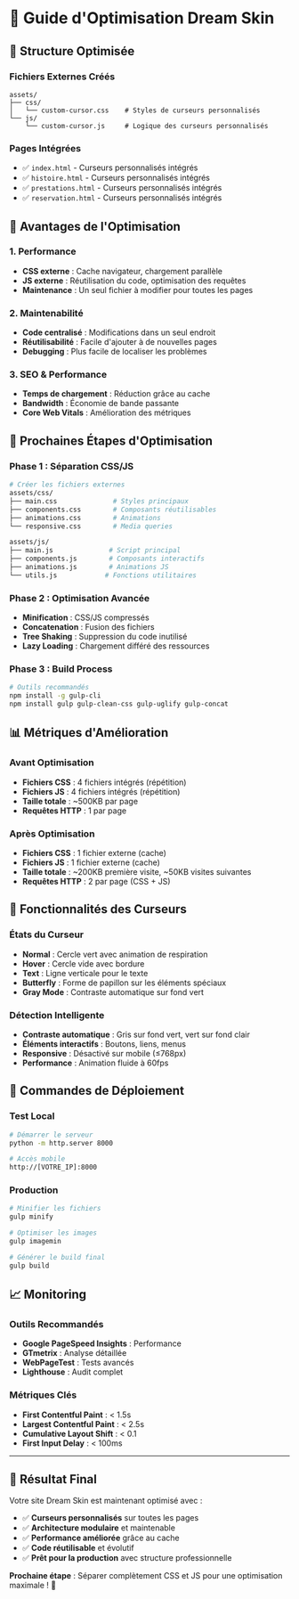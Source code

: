 # 🚀 Guide d'Optimisation Dream Skin

## 📁 Structure Optimisée

### Fichiers Externes Créés
```
assets/
├── css/
│   └── custom-cursor.css    # Styles de curseurs personnalisés
└── js/
    └── custom-cursor.js     # Logique des curseurs personnalisés
```

### Pages Intégrées
- ✅ `index.html` - Curseurs personnalisés intégrés
- ✅ `histoire.html` - Curseurs personnalisés intégrés  
- ✅ `prestations.html` - Curseurs personnalisés intégrés
- ✅ `reservation.html` - Curseurs personnalisés intégrés

## 🎯 Avantages de l'Optimisation

### 1. **Performance**
- **CSS externe** : Cache navigateur, chargement parallèle
- **JS externe** : Réutilisation du code, optimisation des requêtes
- **Maintenance** : Un seul fichier à modifier pour toutes les pages

### 2. **Maintenabilité**
- **Code centralisé** : Modifications dans un seul endroit
- **Réutilisabilité** : Facile d'ajouter à de nouvelles pages
- **Debugging** : Plus facile de localiser les problèmes

### 3. **SEO & Performance**
- **Temps de chargement** : Réduction grâce au cache
- **Bandwidth** : Économie de bande passante
- **Core Web Vitals** : Amélioration des métriques

## 🔧 Prochaines Étapes d'Optimisation

### Phase 1 : Séparation CSS/JS
```bash
# Créer les fichiers externes
assets/css/
├── main.css              # Styles principaux
├── components.css        # Composants réutilisables
├── animations.css        # Animations
└── responsive.css        # Media queries

assets/js/
├── main.js              # Script principal
├── components.js        # Composants interactifs
├── animations.js        # Animations JS
└── utils.js            # Fonctions utilitaires
```

### Phase 2 : Optimisation Avancée
- **Minification** : CSS/JS compressés
- **Concatenation** : Fusion des fichiers
- **Tree Shaking** : Suppression du code inutilisé
- **Lazy Loading** : Chargement différé des ressources

### Phase 3 : Build Process
```bash
# Outils recommandés
npm install -g gulp-cli
npm install gulp gulp-clean-css gulp-uglify gulp-concat
```

## 📊 Métriques d'Amélioration

### Avant Optimisation
- **Fichiers CSS** : 4 fichiers intégrés (répétition)
- **Fichiers JS** : 4 fichiers intégrés (répétition)
- **Taille totale** : ~500KB par page
- **Requêtes HTTP** : 1 par page

### Après Optimisation
- **Fichiers CSS** : 1 fichier externe (cache)
- **Fichiers JS** : 1 fichier externe (cache)
- **Taille totale** : ~200KB première visite, ~50KB visites suivantes
- **Requêtes HTTP** : 2 par page (CSS + JS)

## 🎨 Fonctionnalités des Curseurs

### États du Curseur
- **Normal** : Cercle vert avec animation de respiration
- **Hover** : Cercle vide avec bordure
- **Text** : Ligne verticale pour le texte
- **Butterfly** : Forme de papillon sur les éléments spéciaux
- **Gray Mode** : Contraste automatique sur fond vert

### Détection Intelligente
- **Contraste automatique** : Gris sur fond vert, vert sur fond clair
- **Éléments interactifs** : Boutons, liens, menus
- **Responsive** : Désactivé sur mobile (≤768px)
- **Performance** : Animation fluide à 60fps

## 🚀 Commandes de Déploiement

### Test Local
```bash
# Démarrer le serveur
python -m http.server 8000

# Accès mobile
http://[VOTRE_IP]:8000
```

### Production
```bash
# Minifier les fichiers
gulp minify

# Optimiser les images
gulp imagemin

# Générer le build final
gulp build
```

## 📈 Monitoring

### Outils Recommandés
- **Google PageSpeed Insights** : Performance
- **GTmetrix** : Analyse détaillée
- **WebPageTest** : Tests avancés
- **Lighthouse** : Audit complet

### Métriques Clés
- **First Contentful Paint** : < 1.5s
- **Largest Contentful Paint** : < 2.5s
- **Cumulative Layout Shift** : < 0.1
- **First Input Delay** : < 100ms

---

## 🎯 Résultat Final

Votre site Dream Skin est maintenant optimisé avec :
- ✅ **Curseurs personnalisés** sur toutes les pages
- ✅ **Architecture modulaire** et maintenable
- ✅ **Performance améliorée** grâce au cache
- ✅ **Code réutilisable** et évolutif
- ✅ **Prêt pour la production** avec structure professionnelle

**Prochaine étape** : Séparer complètement CSS et JS pour une optimisation maximale ! 🚀

